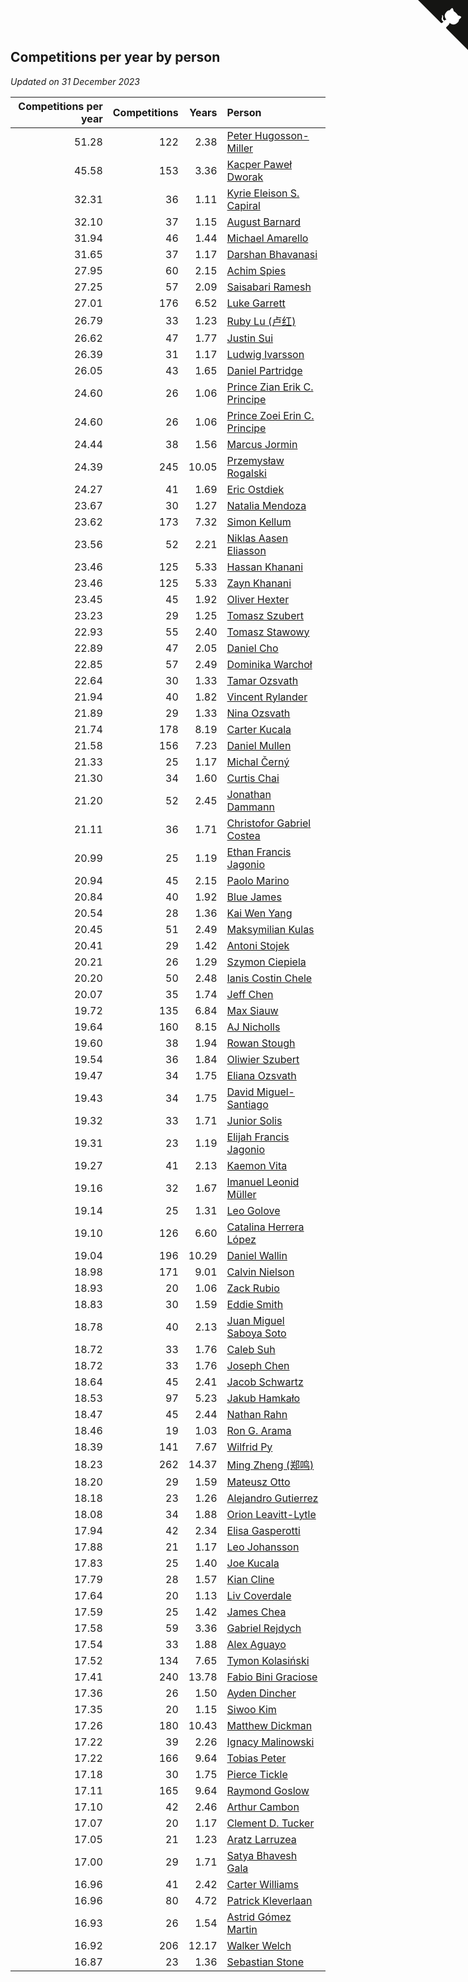 ## Competitions per year by person

*Updated on 31 December 2023*

| Competitions per year | Competitions | Years | Person |
| ---: | ---: | ---: | :--- |
| 51.28 | 122 | 2.38 | [Peter Hugosson-Miller](https://www.worldcubeassociation.org/persons/2021HUGO01) |
| 45.58 | 153 | 3.36 | [Kacper Paweł Dworak](https://www.worldcubeassociation.org/persons/2020DWOR01) |
| 32.31 | 36 | 1.11 | [Kyrie Eleison S. Capiral](https://www.worldcubeassociation.org/persons/2022CAPI02) |
| 32.10 | 37 | 1.15 | [August Barnard](https://www.worldcubeassociation.org/persons/2022BARN21) |
| 31.94 | 46 | 1.44 | [Michael Amarello](https://www.worldcubeassociation.org/persons/2022AMAR09) |
| 31.65 | 37 | 1.17 | [Darshan Bhavanasi](https://www.worldcubeassociation.org/persons/2022BHAV01) |
| 27.95 | 60 | 2.15 | [Achim Spies](https://www.worldcubeassociation.org/persons/2021SPIE01) |
| 27.25 | 57 | 2.09 | [Saisabari Ramesh](https://www.worldcubeassociation.org/persons/2021RAME01) |
| 27.01 | 176 | 6.52 | [Luke Garrett](https://www.worldcubeassociation.org/persons/2017GARR05) |
| 26.79 | 33 | 1.23 | [Ruby Lu (卢红)](https://www.worldcubeassociation.org/persons/2022LURU01) |
| 26.62 | 47 | 1.77 | [Justin Sui](https://www.worldcubeassociation.org/persons/2022SUIJ01) |
| 26.39 | 31 | 1.17 | [Ludwig Ivarsson](https://www.worldcubeassociation.org/persons/2022IVAR01) |
| 26.05 | 43 | 1.65 | [Daniel Partridge](https://www.worldcubeassociation.org/persons/2022PART02) |
| 24.60 | 26 | 1.06 | [Prince Zian Erik C. Principe](https://www.worldcubeassociation.org/persons/2022PRIN08) |
| 24.60 | 26 | 1.06 | [Prince Zoei Erin C. Principe](https://www.worldcubeassociation.org/persons/2022PRIN09) |
| 24.44 | 38 | 1.56 | [Marcus Jormin](https://www.worldcubeassociation.org/persons/2022JORM01) |
| 24.39 | 245 | 10.05 | [Przemysław Rogalski](https://www.worldcubeassociation.org/persons/2013ROGA02) |
| 24.27 | 41 | 1.69 | [Eric Ostdiek](https://www.worldcubeassociation.org/persons/2022OSTD01) |
| 23.67 | 30 | 1.27 | [Natalia Mendoza](https://www.worldcubeassociation.org/persons/2022MEND24) |
| 23.62 | 173 | 7.32 | [Simon Kellum](https://www.worldcubeassociation.org/persons/2016KELL12) |
| 23.56 | 52 | 2.21 | [Niklas Aasen Eliasson](https://www.worldcubeassociation.org/persons/2021ELIA01) |
| 23.46 | 125 | 5.33 | [Hassan Khanani](https://www.worldcubeassociation.org/persons/2018KHAN26) |
| 23.46 | 125 | 5.33 | [Zayn Khanani](https://www.worldcubeassociation.org/persons/2018KHAN28) |
| 23.45 | 45 | 1.92 | [Oliver Hexter](https://www.worldcubeassociation.org/persons/2022HEXT01) |
| 23.23 | 29 | 1.25 | [Tomasz Szubert](https://www.worldcubeassociation.org/persons/2022SZUB02) |
| 22.93 | 55 | 2.40 | [Tomasz Stawowy](https://www.worldcubeassociation.org/persons/2021STAW01) |
| 22.89 | 47 | 2.05 | [Daniel Cho](https://www.worldcubeassociation.org/persons/2021CHOD01) |
| 22.85 | 57 | 2.49 | [Dominika Warchoł](https://www.worldcubeassociation.org/persons/2021WARC01) |
| 22.64 | 30 | 1.33 | [Tamar Ozsvath](https://www.worldcubeassociation.org/persons/2022OZSV04) |
| 21.94 | 40 | 1.82 | [Vincent Rylander](https://www.worldcubeassociation.org/persons/2022RYLA01) |
| 21.89 | 29 | 1.33 | [Nina Ozsvath](https://www.worldcubeassociation.org/persons/2022OZSV03) |
| 21.74 | 178 | 8.19 | [Carter Kucala](https://www.worldcubeassociation.org/persons/2015KUCA01) |
| 21.58 | 156 | 7.23 | [Daniel Mullen](https://www.worldcubeassociation.org/persons/2016MULL04) |
| 21.33 | 25 | 1.17 | [Michal Černý](https://www.worldcubeassociation.org/persons/2022CERN03) |
| 21.30 | 34 | 1.60 | [Curtis Chai](https://www.worldcubeassociation.org/persons/2022CHAI02) |
| 21.20 | 52 | 2.45 | [Jonathan Dammann](https://www.worldcubeassociation.org/persons/2021DAMM01) |
| 21.11 | 36 | 1.71 | [Christofor Gabriel Costea](https://www.worldcubeassociation.org/persons/2022COST03) |
| 20.99 | 25 | 1.19 | [Ethan Francis Jagonio](https://www.worldcubeassociation.org/persons/2022JAGO03) |
| 20.94 | 45 | 2.15 | [Paolo Marino](https://www.worldcubeassociation.org/persons/2021MARI04) |
| 20.84 | 40 | 1.92 | [Blue James](https://www.worldcubeassociation.org/persons/2022JAME01) |
| 20.54 | 28 | 1.36 | [Kai Wen Yang](https://www.worldcubeassociation.org/persons/2022YANG19) |
| 20.45 | 51 | 2.49 | [Maksymilian Kulas](https://www.worldcubeassociation.org/persons/2021KULA02) |
| 20.41 | 29 | 1.42 | [Antoni Stojek](https://www.worldcubeassociation.org/persons/2022STOJ03) |
| 20.21 | 26 | 1.29 | [Szymon Ciepiela](https://www.worldcubeassociation.org/persons/2022CIEP01) |
| 20.20 | 50 | 2.48 | [Ianis Costin Chele](https://www.worldcubeassociation.org/persons/2021CHEL01) |
| 20.07 | 35 | 1.74 | [Jeff Chen](https://www.worldcubeassociation.org/persons/2022CHEN19) |
| 19.72 | 135 | 6.84 | [Max Siauw](https://www.worldcubeassociation.org/persons/2017SIAU02) |
| 19.64 | 160 | 8.15 | [AJ Nicholls](https://www.worldcubeassociation.org/persons/2015NICH04) |
| 19.60 | 38 | 1.94 | [Rowan Stough](https://www.worldcubeassociation.org/persons/2022STOU01) |
| 19.54 | 36 | 1.84 | [Oliwier Szubert](https://www.worldcubeassociation.org/persons/2022SZUB01) |
| 19.47 | 34 | 1.75 | [Eliana Ozsvath](https://www.worldcubeassociation.org/persons/2022OZSV01) |
| 19.43 | 34 | 1.75 | [David Miguel-Santiago](https://www.worldcubeassociation.org/persons/2022MIGU02) |
| 19.32 | 33 | 1.71 | [Junior Solis](https://www.worldcubeassociation.org/persons/2022SOLI03) |
| 19.31 | 23 | 1.19 | [Elijah Francis Jagonio](https://www.worldcubeassociation.org/persons/2022JAGO02) |
| 19.27 | 41 | 2.13 | [Kaemon Vita](https://www.worldcubeassociation.org/persons/2021VITA01) |
| 19.16 | 32 | 1.67 | [Imanuel Leonid Müller](https://www.worldcubeassociation.org/persons/2022MULL02) |
| 19.14 | 25 | 1.31 | [Leo Golove](https://www.worldcubeassociation.org/persons/2022GOLO02) |
| 19.10 | 126 | 6.60 | [Catalina Herrera López](https://www.worldcubeassociation.org/persons/2017LOPE31) |
| 19.04 | 196 | 10.29 | [Daniel Wallin](https://www.worldcubeassociation.org/persons/2013WALL03) |
| 18.98 | 171 | 9.01 | [Calvin Nielson](https://www.worldcubeassociation.org/persons/2014NIEL03) |
| 18.93 | 20 | 1.06 | [Zack Rubio](https://www.worldcubeassociation.org/persons/2022RUBI10) |
| 18.83 | 30 | 1.59 | [Eddie Smith](https://www.worldcubeassociation.org/persons/2022SMIT20) |
| 18.78 | 40 | 2.13 | [Juan Miguel Saboya Soto](https://www.worldcubeassociation.org/persons/2021SOTO01) |
| 18.72 | 33 | 1.76 | [Caleb Suh](https://www.worldcubeassociation.org/persons/2022SUHC01) |
| 18.72 | 33 | 1.76 | [Joseph Chen](https://www.worldcubeassociation.org/persons/2022CHEN16) |
| 18.64 | 45 | 2.41 | [Jacob Schwartz](https://www.worldcubeassociation.org/persons/2021SCHW01) |
| 18.53 | 97 | 5.23 | [Jakub Hamkało](https://www.worldcubeassociation.org/persons/2018HAMK01) |
| 18.47 | 45 | 2.44 | [Nathan Rahn](https://www.worldcubeassociation.org/persons/2021RAHN01) |
| 18.46 | 19 | 1.03 | [Ron G. Arama](https://www.worldcubeassociation.org/persons/2022ARAM01) |
| 18.39 | 141 | 7.67 | [Wilfrid Py](https://www.worldcubeassociation.org/persons/2016PYWI01) |
| 18.23 | 262 | 14.37 | [Ming Zheng (郑鸣)](https://www.worldcubeassociation.org/persons/2009ZHEN11) |
| 18.20 | 29 | 1.59 | [Mateusz Otto](https://www.worldcubeassociation.org/persons/2022OTTO01) |
| 18.18 | 23 | 1.26 | [Alejandro Gutierrez](https://www.worldcubeassociation.org/persons/2022GUTI09) |
| 18.08 | 34 | 1.88 | [Orion Leavitt-Lytle](https://www.worldcubeassociation.org/persons/2022LEAV01) |
| 17.94 | 42 | 2.34 | [Elisa Gasperotti](https://www.worldcubeassociation.org/persons/2021GASP01) |
| 17.88 | 21 | 1.17 | [Leo Johansson](https://www.worldcubeassociation.org/persons/2022JOHA08) |
| 17.83 | 25 | 1.40 | [Joe Kucala](https://www.worldcubeassociation.org/persons/2022KUCA01) |
| 17.79 | 28 | 1.57 | [Kian Cline](https://www.worldcubeassociation.org/persons/2022CLIN01) |
| 17.64 | 20 | 1.13 | [Liv Coverdale](https://www.worldcubeassociation.org/persons/2022COVE02) |
| 17.59 | 25 | 1.42 | [James Chea](https://www.worldcubeassociation.org/persons/2022CHEA05) |
| 17.58 | 59 | 3.36 | [Gabriel Rejdych](https://www.worldcubeassociation.org/persons/2020REJD01) |
| 17.54 | 33 | 1.88 | [Alex Aguayo](https://www.worldcubeassociation.org/persons/2022AGUA01) |
| 17.52 | 134 | 7.65 | [Tymon Kolasiński](https://www.worldcubeassociation.org/persons/2016KOLA02) |
| 17.41 | 240 | 13.78 | [Fabio Bini Graciose](https://www.worldcubeassociation.org/persons/2010GRAC02) |
| 17.36 | 26 | 1.50 | [Ayden Dincher](https://www.worldcubeassociation.org/persons/2022DINC01) |
| 17.35 | 20 | 1.15 | [Siwoo Kim](https://www.worldcubeassociation.org/persons/2022KIMS12) |
| 17.26 | 180 | 10.43 | [Matthew Dickman](https://www.worldcubeassociation.org/persons/2013DICK01) |
| 17.22 | 39 | 2.26 | [Ignacy Malinowski](https://www.worldcubeassociation.org/persons/2021MALI02) |
| 17.22 | 166 | 9.64 | [Tobias Peter](https://www.worldcubeassociation.org/persons/2014PETE03) |
| 17.18 | 30 | 1.75 | [Pierce Tickle](https://www.worldcubeassociation.org/persons/2022TICK01) |
| 17.11 | 165 | 9.64 | [Raymond Goslow](https://www.worldcubeassociation.org/persons/2014GOSL01) |
| 17.10 | 42 | 2.46 | [Arthur Cambon](https://www.worldcubeassociation.org/persons/2021CAMB01) |
| 17.07 | 20 | 1.17 | [Clement D. Tucker](https://www.worldcubeassociation.org/persons/2022TUCK09) |
| 17.05 | 21 | 1.23 | [Aratz Larruzea](https://www.worldcubeassociation.org/persons/2022LARR02) |
| 17.00 | 29 | 1.71 | [Satya Bhavesh Gala](https://www.worldcubeassociation.org/persons/2022GALA03) |
| 16.96 | 41 | 2.42 | [Carter Williams](https://www.worldcubeassociation.org/persons/2021WILL06) |
| 16.96 | 80 | 4.72 | [Patrick Kleverlaan](https://www.worldcubeassociation.org/persons/2019KLEV01) |
| 16.93 | 26 | 1.54 | [Astrid Gómez Martin](https://www.worldcubeassociation.org/persons/2022MART26) |
| 16.92 | 206 | 12.17 | [Walker Welch](https://www.worldcubeassociation.org/persons/2011WELC01) |
| 16.87 | 23 | 1.36 | [Sebastian Stone](https://www.worldcubeassociation.org/persons/2022STON09) |


<a href="https://github.com/jonatanklosko/wca_statistics" class="github-corner" aria-label="View source on Github"><svg width="80" height="80" viewBox="0 0 250 250" style="fill:#151513; color:#fff; position: absolute; top: 0; border: 0; right: 0;" aria-hidden="true"><path d="M0,0 L115,115 L130,115 L142,142 L250,250 L250,0 Z"></path><path d="M128.3,109.0 C113.8,99.7 119.0,89.6 119.0,89.6 C122.0,82.7 120.5,78.6 120.5,78.6 C119.2,72.0 123.4,76.3 123.4,76.3 C127.3,80.9 125.5,87.3 125.5,87.3 C122.9,97.6 130.6,101.9 134.4,103.2" fill="currentColor" style="transform-origin: 130px 106px;" class="octo-arm"></path><path d="M115.0,115.0 C114.9,115.1 118.7,116.5 119.8,115.4 L133.7,101.6 C136.9,99.2 139.9,98.4 142.2,98.6 C133.8,88.0 127.5,74.4 143.8,58.0 C148.5,53.4 154.0,51.2 159.7,51.0 C160.3,49.4 163.2,43.6 171.4,40.1 C171.4,40.1 176.1,42.5 178.8,56.2 C183.1,58.6 187.2,61.8 190.9,65.4 C194.5,69.0 197.7,73.2 200.1,77.6 C213.8,80.2 216.3,84.9 216.3,84.9 C212.7,93.1 206.9,96.0 205.4,96.6 C205.1,102.4 203.0,107.8 198.3,112.5 C181.9,128.9 168.3,122.5 157.7,114.1 C157.9,116.9 156.7,120.9 152.7,124.9 L141.0,136.5 C139.8,137.7 141.6,141.9 141.8,141.8 Z" fill="currentColor" class="octo-body"></path></svg></a><style>.github-corner:hover .octo-arm{animation:octocat-wave 560ms ease-in-out}@keyframes octocat-wave{0%,100%{transform:rotate(0)}20%,60%{transform:rotate(-25deg)}40%,80%{transform:rotate(10deg)}}@media (max-width:500px){.github-corner:hover .octo-arm{animation:none}.github-corner .octo-arm{animation:octocat-wave 560ms ease-in-out}}</style>
